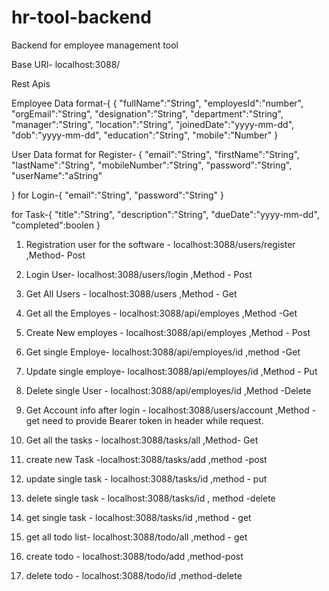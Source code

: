 ﻿# hr-tool-backend

Backend for employee management tool

Base URl- localhost:3088/

Rest Apis

 Employee Data format-{
   {
    "fullName":"String",
    "employesId":"number",
    "orgEmail":"String",
    "designation":"String",
    "department":"String",
    "manager":"String",
    "location":"String",
    "joinedDate":"yyyy-mm-dd",
    "dob":"yyyy-mm-dd",
    "education":"String",
    "mobile":"Number"
}

User Data format 
for Register- {
    "email":"String",
    "firstName":"String",
    "lastName":"String",
    "mobileNumber":"String",
    "password":"String",
    "userName":"aString"

}
for Login-{
    "email":"String",
    "password":"String"
}

for Task-{
    "title":"String",
    "description":"String",
    "dueDate":"yyyy-mm-dd",
    "completed":boolen 
}


 1. Registration user for the software - localhost:3088/users/register   ,Method- Post
 
 2. Login User- localhost:3088/users/login    ,Method - Post

  3. Get All Users - localhost:3088/users    ,Method - Get

4.  Get all the Employes - localhost:3088/api/employes    ,Method -Get

5. Create New employes - localhost:3088/api/employes    ,Method - Post

6. Get single Employe- localhost:3088/api/employes/id     ,method -Get

7. Update single employe- localhost:3088/api/employes/id    ,Method - Put

8. Delete single User - localhost:3088/api/employes/id      ,Method -Delete

9. Get Account info after login - localhost:3088/users/account    ,Method -get need to provide Bearer token in header while request.

10. Get all the tasks - localhost:3088/tasks/all    ,Method- Get 

11. create new Task -localhost:3088/tasks/add    ,method -post

12. update single task - localhost:3088/tasks/id    ,method - put

13. delete single task - localhost:3088/tasks/id  , method -delete

14. get single task - localhost:3088/tasks/id   ,method - get

15. get all todo list- localhost:3088/todo/all  ,method - get

16. create todo - localhost:3088/todo/add  ,method-post

17. delete todo - localhost:3088/todo/id  ,method-delete
 
